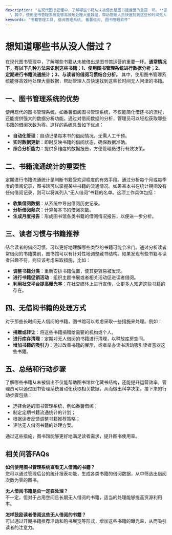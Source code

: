 ```yaml
---
description: "在现代图书管理中，了解哪些书籍从未被借出是图书馆运营的重要一环。**通常情况下，有以下几种方法来识别这些书籍：1、使用图书管理系统进行数据分析；2、定期进行书籍流通统计；3、与读者的借阅习惯结合分析。**\
  \ 其中，使用图书管理系统能够高效地处理大量数据，帮助管理人员快速找到这些长时间无人问津的书籍。"
keywords: "书籍管理工具, 借阅管理系统, 番薯借阅, 图书管理软件"
---
```

# 想知道哪些书从没人借过？

在现代图书管理中，了解哪些书籍从未被借出是图书馆运营的重要一环。**通常情况下，有以下几种方法来识别这些书籍：1、使用图书管理系统进行数据分析；2、定期进行书籍流通统计；3、与读者的借阅习惯结合分析。** 其中，使用图书管理系统能够高效地处理大量数据，帮助管理人员快速找到这些长时间无人问津的书籍。

## 一、图书管理系统的优势

使用现代的图书管理系统，如番薯借阅图书管理系统，不仅能简化借还书的流程，还能提供强大的数据分析功能。通过对借阅数据的分析，管理员可以轻松获取哪些书籍的借阅次数为零。这样的系统具备如下优点：

- **自动化管理**：自动记录每本书的借阅情况，无需人工干预。
- **实时数据更新**：即时反映书籍的借阅状态，确保数据准确。
- **综合分析能力**：提供多维度的数据报告，方便管理员进行有效决策。

## 二、书籍流通统计的重要性

定期进行书籍流通统计是判断书籍受欢迎程度的有效手段。通过分析每个月或每季度的借阅记录，图书馆可以掌握某些书籍的流通情况。如果某本书在统计期间没有任何借阅记录，则可以将其列入“无人借阅”书籍的名单。这项工作具体包括：

- **收集借阅数据**：从系统中导出借阅历史记录。
- **分析借阅频次**：计算每本书的借阅次数。
- **生成月度报告**：形成图书馆各类书籍的借阅情况报告，以便进一步分析。

## 三、读者习惯与书籍推荐

结合读者的借阅习惯，可以更好地理解哪些类型的书籍可能会冷门。通过分析读者常借阅的书籍类别，图书馆可以有针对性地调整藏书结构。如果发现有些书籍与读者兴趣不符，则应该考虑采取措施，比如：

- **调整书籍分类**：重新安排书籍位置，使其更容易被发现。
- **进行书籍促销活动**：组织主题书展或者相关活动促进读者借阅。
- **利用社交平台提高曝光率**：在社交媒体上进行宣传，让更多人知道这些书籍的存在。

## 四、无借阅书籍的处理方式

对于那些长时间无人借阅的书籍，图书馆可以考虑采取一些措施来处理。例如：

- **捐赠或转让**：将这些书籍捐赠给需要的机构或个人。
- **进行库存清理**：定期对无人借阅的书籍进行清理，以释放库房空间。
- **增加书籍的吸引力**：通过改善书籍的展示，或者举办读书活动吸引读者喜欢这些书籍。

## 五、总结和行动步骤

了解哪些书籍从未被借出不仅能帮助图书馆优化藏书结构，还能提升运营效率。管理员可以通过图书管理系统自动化获取相关数据，从而做出科学决策。接下来的行动步骤包括：

- 选择合适的图书管理系统，例如番薯借阅；
- 制定定期书籍流通统计的计划；
- 根据读者反馈调整书籍推荐策略；
- 评估无人借阅书籍的处理方案。

通过这些措施，图书馆能够更好地满足读者需求，提升图书使用率。

## 相关问答FAQs

**如何使用图书管理系统查看无人借阅的书籍？**  
您可以通过管理后台的统计报表功能，生成各类书籍的借阅数据，从中筛选出借阅次数为零的图书。

**无人借阅书籍是否一定要处理？**  
不一定，但对于占用空间且长期无人借阅的书籍，适当的处理能够提高资源利用率。

**怎样鼓励读者借阅这些无人借阅的书籍？**  
可以通过开展书籍推荐活动和购书展览等形式，增加这些书籍的曝光率，从而吸引读者的注意力。

